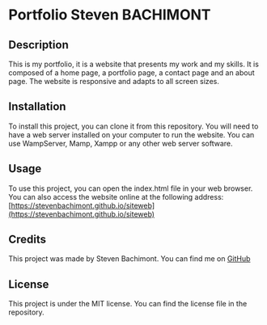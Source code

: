 # Portfolio Steven BACHIMONT

## Description

This is my portfolio, it is a website that presents my work and my skills. It is composed of a home page, a portfolio page, a contact page and an about page. The website is responsive and adapts to all screen sizes.

## Installation

To install this project, you can clone it from this repository. You will need to have a web server installed on your computer to run the website. You can use WampServer, Mamp, Xampp or any other web server software.

## Usage

To use this project, you can open the index.html file in your web browser. You can also access the website online at the following address: [https://stevenbachimont.github.io/siteweb](https://stevenbachimont.github.io/siteweb)

## Credits

This project was made by Steven Bachimont. You can find me on [GitHub](https://github.com/stevenbachimont)

## License

This project is under the MIT license. You can find the license file in the repository.
